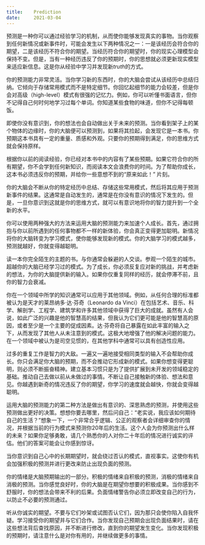 ```yaml
---
title:    Prediction
date:     2021-03-04
---
```


预测是一种你可以通过经验学习的机制，从而使你能够发现真实的事物。当你观察到任何新情况或新事件时，可能会发生以下两种情况之一：一是该经历会符合你的期望，二是该经历不符合你的期望。当经历符合你的期望时，你的现实心理模型会保持不变。但是，当有一种经历违反了你的预期时，你的思想就必须更新现实模型来适应新信息。这是你从经验中学习并发现新*truth*的方式。

你的预测能力非常灵活。当你学习新的东西时，你的大脑会尝试从该经历中总结归纳。它倾向于存储常用模式而不是特定细节。你回忆起细节的能力会较差，但是你会对高级（high-level）模式有很强的记忆力。例如，你可以听懂书面语言，但你不记得自己何时何地学习过每个单词。你知道某些食物的味道，但你不记得每顿饭。

即使你没有意识到，你的想法也会自动做出关于未来的预测。当你看到架子上的某个物体的边缘时，你的大脑便可以预测到，如果将其捡起，会发现它是一本书。你预期这本书具有一定的重量、质感和外观。只要你的预期得到满足，你的思维方式就会保持原样。

根据你以前的阅读经验，你已经对本书中的内容有了某些预期。如果它符合你的所有期望，你不会学到任何新知识，而阅读本文会浪费你的时间。为了帮助你成长，这本书必须违反你的预期，并给你一些意想不到的“原来如此！” 片刻。

你的大脑会不断从你的特定经历中总结、存储这些常用模式，然后将其应用于预测新事件的结果。这通常是自动发生的，通常是在你没有意识的情况下发生的。但是，一旦你意识到这就是你的思维方式，就可以有意识地将你的智力提升到一个全新的水平。

你可以使用两种强大的方法来运用大脑的预测能力来加速个人成长。首先，通过拥抱与你以前所遇到的任何事物都不一样的新体验，你会真正变得更加聪明。新情况将你的大脑转变为学习模式，使你能够发现新的模式。你的大脑学习的模式越多，预测就越好，你就变得越聪明。

读一本你完全陌生的主题的书。与你通常会躲避的人交谈。参观一个陌生的城市。超越你的大脑已经学习过的模式。为了成长，你必须反复应对新的挑战，并考虑新的想法，为你的大脑提供新的输入。如果你仅重复同样的经历，就会停滞不前，且你的智力会衰减。

你在一个领域中所学的知识通常可以应用于其他领域。例如，从任何合理的标准都被认为是天才的莱昂纳多·达·芬奇（Leonardo da Vinci）在包括艺术、音乐、科学、解剖学、工程学、建筑学和许多其他领域中获得了巨大的成就。虽然有人会说，如此广泛的兴趣是他的智慧高的结果，但我认为它们更可能是他的智慧高的原因，或者至少是一个主要的促成因素。达·芬奇将自己暴露在如此丰富的输入之下，从而发现了其他人从未注意到的模式。这极大地增强了他的解决问题的能力。在一个领域中被认为是司空见惯的，在其他学科中通常可以具有创造性应用。

过多的重复工作是智力的大敌。一遍又一遍地接受相同类型的输入不会帮助你成长。你只会满足你大脑的预期，而不会推动它形成新的模式。如果你想变得更聪明，则必须不断振奋精神。建立基本习惯只是为了提供扩展到未开发的领域稳定的基础。推动自己去做以前从未做过的事情。不断让自己接触新的体验、想法和意见。你越遇到新奇的情况违反了你的期望，你学习的速度就会越快，你就会变得越聪明。

运用大脑的预测能力的第二种方法是做出有意识的、深思熟虑的预测，并使用这些预测做出更好的决策。想想你要去哪里，然后问自己：“老实说，我应该如何期待自己的生活？”想象一下，一个非常合乎逻辑、公正的观察者会详细审查你的情况，并根据当前的行为模式来预测你20年后的生活。这个人会为你预测出什么样的未来？如果你足够勇敢，请几个熟悉你的人对你二十年后的情况进行诚实的评估。他们的答案可能会让你感到惊讶。

当你意识到自己心中的长期期望时，就会绕过否认的模式，直视事实。这使你有机会加强积极的预测并进行更改来防止出现负面的预测。

你的情绪是大脑预期输出的一部分。积极的情绪来自积极的预测，消极的情绪来自消极的预测。当你感觉良好时，你的大脑是在期望你想要的积极成果。当你感到不舒服时，你的想法会带来不利的后果。负面情绪警告你必须立即改变自己的行为，以防止不必要的预测通过。

听从你诚实的期望。不要与它们吵架或试图否认它们，因为那只会使你陷入自我怀疑。学习接受你的期望并与它们合作。当你发现自己预期会出现负面结果时，请在这些想法背后查找原因，并不断进行修改，直到你的期望发生变化。当你发现积极的预期时，请注意什么是对你有用的，并继续做更多的事情。